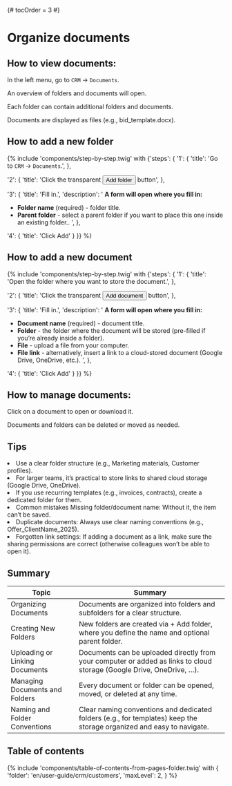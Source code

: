 {# tocOrder = 3 #}

# Organize documents

## How to view documents:
In the left menu, go to `CRM` → `Documents`.


An overview of folders and documents will open.

Each folder can contain additional folders and documents.

Documents are displayed as files (e.g., bid_template.docx).

## How to add a new folder
{% include 'components/step-by-step.twig' with {'steps': {
  '1': {
    'title': 'Go to `CRM` → `Documents`.',
  },

  '2': {
    'title': 'Click the transparent <button class="btn btn-add"><span class="icon"><i class="fas fa-plus"></i></span><span class="text">Add folder</span></button> button',
  },

  '3': {
    'title': 'Fill in.',
    'description': '
**A form will open where you fill in:**
  * **Folder name** (required) - folder title.
  * **Parent folder** - select a parent folder if you want to place this one inside an existing folder..
    ',
  },

  '4': {
    'title': 'Click Add'
  }
}} %}


## How to add a new document
{% include 'components/step-by-step.twig' with {'steps': {
  '1': {
    'title': 'Open the folder where you want to store the document.',
  },

  '2': {
    'title': 'Click the transparent <button class="btn btn-add"><span class="icon"><i class="fas fa-plus"></i></span><span class="text">Add document</span></button> button',
  },

  '3': {
    'title': 'Fill in.',
    'description': '
**A form will open where you fill in:**
  * **Document name** (required) - document title.
  * **Folder** - the folder where the document will be stored (pre-filled if you’re already inside a folder).
  * **File** - upload a file from your computer.
  * **File link** - alternatively, insert a link to a cloud-stored document (Google Drive, OneDrive, etc.).
    ',
  },

  '4': {
    'title': 'Click Add'
  }
}} %}

## How to manage documents:
Click on a document to open or download it.

Documents and folders can be deleted or moved as needed.


## Tips
<li>
Use a clear folder structure (e.g., Marketing materials, Customer profiles).
</li>

<li>
For larger teams, it’s practical to store links to shared cloud storage (Google Drive, OneDrive).
</li>

<li>
If you use recurring templates (e.g., invoices, contracts), create a dedicated folder for them.
</li>

<li>
Common mistakes
Missing folder/document name: Without it, the item can’t be saved.
</li>

<li>
Duplicate documents: Always use clear naming conventions (e.g., Offer_ClientName_2025).
</li>

<li>
Forgotten link settings: If adding a document as a link, make sure the sharing permissions are correct (otherwise colleagues won’t be able to open it).
</li>


## Summary

| Topic                          | Summary                                                                                                               |
|--------------------------------|-----------------------------------------------------------------------------------------------------------------------|
| Organizing Documents           | Documents are organized into folders and subfolders for a clear structure.                                            |
| Creating New Folders           | New folders are created via + Add folder, where you define the name and optional parent folder.                       |
| Uploading or Linking Documents | Documents can be uploaded directly from your computer or added as links to cloud storage (Google Drive, OneDrive, …). |
| Managing Documents and Folders | Every document or folder can be opened, moved, or deleted at any time.                                                |
| Naming and Folder Conventions  | Clear naming conventions and dedicated folders (e.g., for templates) keep the storage organized and easy to navigate. |

## Table of contents

{% include 'components/table-of-contents-from-pages-folder.twig' with {
  'folder': 'en/user-guide/crm/customers',
  'maxLevel': 2,
} %}